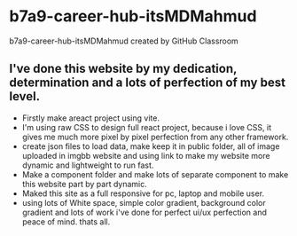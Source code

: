 # b7a9-career-hub-itsMDMahmud
b7a9-career-hub-itsMDMahmud created by GitHub Classroom
## I've done this website by my dedication, determination and a lots of perfection of my best level. 
* Firstly make areact project using vite.
* I'm using raw CSS to design full react project, because i love CSS, it gives me much more pixel by pixel perfection from any other framework. 
* create json files to load data, make keep it in public folder, all of image uploaded in imgbb website and using link to make my website more dynamic and lightweight to run fast.
* Make a component folder and make lots of separate component to make this website part by part dynamic.
* Maked this site as a full responsive for pc, laptop and mobile user.
* using lots of White space, simple color gradient, background color gradient and lots of work i've done for perfect ui/ux perfection and peace of mind. thats all.
